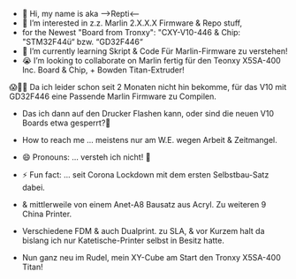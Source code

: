 - 👋 Hi, my name is aka -->Repti<--
- 👀 I’m interested in z.z. Marlin 2.X.X.X Firmware & Repo stuff,
- for the Newest "Board from Tronxy": "CXY-V10-446 & Chip: "STM32F44ü“ bzw. “GD32F446“
- 🌱 I’m currently learning Skript & Code Für Marlin-Firmware zu verstehen!
- 😭 I’m looking to collaborate on Marlin fertig für den Teonxy X5SA-400 Inc. Board & Chip, + Bowden Titan-Extruder!

😱😤🤬 Da ich leider schon seit 2 Monaten nicht hin bekomme, für das V10 mit GD32F446 eine Passende Marlin Firmware zu Compilen.
-    Das ich dann auf den Drucker Flashen kann, oder sind die neuen V10 Boards etwa gesperrt?🤔

-    How to reach me ... meistens nur am W.E. wegen Arbeit & Zeitmangel.
- 😄 Pronouns: ... versteh ich nicht! 🤷
- ⚡ Fun fact: ... seit Corona Lockdown mit dem ersten Selbstbau-Satz dabei.
-    & mittlerweile von einem Anet-A8 Bausatz aus Acryl. Zu weiteren 9 China Printer.
-    Verschiedene FDM & auch Dualprint. zu SLA, & vor Kurzem halt da bislang ich nur Katetische-Printer selbst in Besitz hatte.
-    Nun ganz neu im Rudel, mein XY-Cube am Start den Tronxy X5SA-400 Titan!

<!---
Reptisash/Reptisash is a ✨ special ✨ repository because its `README.md` (this file) appears on your GitHub profile.
You can click the Preview link to take a look at your changes.
--->
